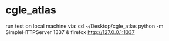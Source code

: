 # cgle_atlas


run test on local machine via:
cd ~/Desktop/cgle_atlas
python -m SimpleHTTPServer 1337 &
firefox http://127.0.0.1:1337
